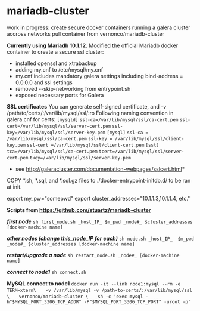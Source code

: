 # mariadb-cluster
work in progress: create secure docker containers running a galera cluster accross networks
pull container from vernonco/mariadb-cluster

**Currently using Mariadb 10.1.12.**
Modified the official Mariadb docker container to create a secure ssl cluster:
* installed openssl and xtrabackup
* adding my.cnf to /etc/mysql/my.cnf
* my.cnf  includes mandatory galera settings including bind-address   = 0.0.0.0 and ssl settings
* removed --skip-networking from entrypoint.sh
* exposed necessary ports for Galera

**SSL certificates**
You can generate self-signed certificate, and -v /path/to/certs/:/var/lib/mysql/ssl/:ro
Following naming convention in galera.cnf for certs:
`[mysqld]`
`ssl-ca=/var/lib/mysql/ssl/ca-cert.pem`
`ssl-cert=/var/lib/mysql/ssl/server-cert.pem`
`ssl-key=/var/lib/mysql/ssl/server-key.pem`
`[mysql]`
`ssl-ca = /var/lib/mysql/ssl/ca-cert.pem`
`ssl-key = /var/lib/mysql/ssl/client-key.pem`
`ssl-cert =/var/lib/mysql/ssl/client-cert.pem`
`[sst]`
`tca=/var/lib/mysql/ssl/ca-cert.pem`
`tcert=/var/lib/mysql/ssl/server-cert.pem`
`tkey=/var/lib/mysql/ssl/server-key.pem`
* see http://galeracluster.com/documentation-webpages/sslcert.html*

COPY *.sh, *.sql, and *.sql.gz files to ./docker-entrypoint-initdb.d/ to be ran at init.

export my_pw="somepwd"
export cluster_addresses="10.1.1.3,10.1.1.4, etc."

**Scripts from https://github.com/stuartz/mariadb-cluster**

***first node***
`sh first_node.sh _host_IP_ $m_pwd _node#_ $cluster_addresses [docker-machine name]`

***other nodes (change this_node_IP for each)***
`sh node.sh _host_IP_  $m_pwd _node#_ $cluster_addresses [docker-machine name]`

***restart/upgrade a node***
`sh restart_node.sh _node#_ [docker-machine name]`

***connect to node1***
`sh connect.sh`


**MySQL connect to node1**
`docker run -it --link node1:mysql --rm -e TERM=xterm\`
`	-v /var/lib/mysql -v /path-to-certs/:/var/lib/mysql/ssl \`
`	vernonco/mariadb-cluster \`
`	sh -c 'exec mysql -h"$MYSQL_PORT_3306_TCP_ADDR" -P"$MYSQL_PORT_3306_TCP_PORT" -uroot -p'`
